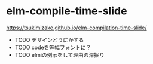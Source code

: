 # elm-compile-time-slide
https://tsukimizake.github.io/elm-compilation-time-slide/

- TODO デザインどうにかする
- TODO codeを等幅フォントに？
- TODO elmiの例示をして理由の深掘り
